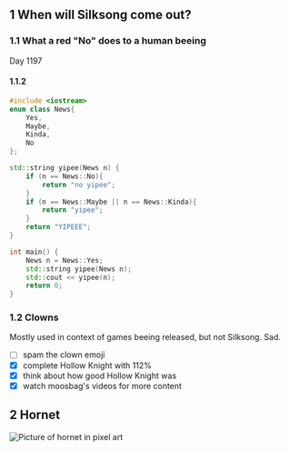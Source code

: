 ## 1 When will Silksong come out?
### 1.1 What a red "No" does to a human beeing
Day 1197
#### 1.1.2
```c++
#include <iostream>
enum class News{
    Yes,
    Maybe,
    Kinda,
    No
};

std::string yipee(News n) {
    if (n == News::No){
        return "no yipee";
    }
    if (n == News::Maybe || n == News::Kinda){
        return "yipee";
    }
    return "YIPEEE";
}

int main() {
    News n = News::Yes;
    std::string yipee(News n);
    std::cout << yipee(n);
    return 0;
}
```
### 1.2 Clowns
Mostly used in context of games beeing released, but not Silksong. Sad.
- [ ] spam the clown emoji
- [x] complete Hollow Knight with 112%
- [x] think about how good Hollow Knight was
- [x] watch moosbag's videos for more content
## 2 Hornet
![Picture of hornet in pixel art](https://github.com/nebvx/skills-communicate-using-markdown/assets/126800543/3d9f3dd3-8ae5-4555-b449-248e8db2a85b)
